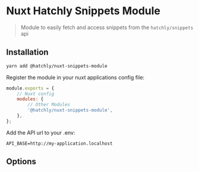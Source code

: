 # Nuxt Hatchly Snippets Module

> Module to easily fetch and access snippets from the `hatchly/snippets` api

## Installation

```bash
yarn add @hatchly/nuxt-snippets-module
```

Register the module in your nuxt applications config file:

```js
module.exports = {
    // Nuxt config
    modules: {
        // Other Modules
        '@hatchly/nuxt-snippets-module',
    },
};
```

Add the API url to your .env:

```
API_BASE=http://my-application.localhost
```

## Options






